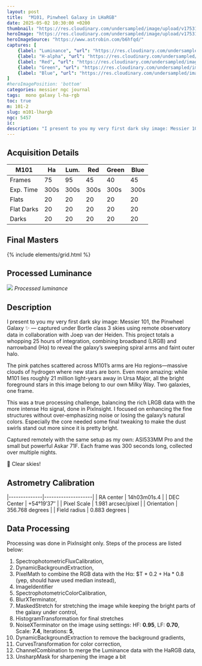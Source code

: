 ```yaml
---
layout: post
title:  "M101, Pinwheel Galaxy in LHaRGB"
date: 2025-05-02 10:30:00 +0200
thumbnail: "https://res.cloudinary.com/undersampled/image/upload/v1753113634/M101/m101-thumbnail_wdb6n1.jpg"
heroImage: "https://res.cloudinary.com/undersampled/image/upload/v1753111411/M101/M101_LHaRGB_lp9ekd.jpg"
heroImageSource: "https://www.astrobin.com/b6hfqd/"
captures: [
    {label: "Luminance", "url": "https://res.cloudinary.com/undersampled/image/upload/v1753112249/M101/L_azuvfu.jpg"},
    {label: "H-alpha", "url": "https://res.cloudinary.com/undersampled/image/upload/v1753112246/M101/Ha_xqdnaz.jpg"},
    {label: "Red", "url": "https://res.cloudinary.com/undersampled/image/upload/v1753112249/M101/R_hk9djr.jpg"},
    {label: "Green", "url": "https://res.cloudinary.com/undersampled/image/upload/v1753112249/M101/G_m0czxk.jpg"},
    {label: "Blue", "url": "https://res.cloudinary.com/undersampled/image/upload/v1753112249/M101/B_hz6pzj.jpg"}
]
#heroImagePosition: 'bottom'
categories: messier ngc journal
tags:  mono galaxy l-ha-rgb
toc: true
m: 101-2
slug: m101-lhargb
ngc: 5457
ic:
description: "I present to you my very first dark sky image: Messier 101, the Pinwheel Galaxy ✨❤️ — captured under Bortle class 3 skies using remote observatory data in collaboration with Joep van der Heiden. This project totals a whopping 25 hours of integration, combining broadband (LRGB) and narrowband (Hα) to reveal the galaxy’s sweeping spiral arms and faint outer halo."
---
```


## Acquisition Details

| M101       | Ha   | Lum. | Red  | Green | Blue |
|------------|------|------|------|-------|------|
| Frames     | 75   | 95   | 45   | 40    | 45   |
| Exp. Time  | 300s | 300s | 300s | 300s  | 300s |
| Flats      | 20   | 20   | 20   | 20    | 20   |
| Flat Darks | 20   | 20   | 20   | 20    | 20   |
| Darks      | 20   | 20   | 20   | 20    | 20   |

## Final Masters

{% include elements/grid.html %}

## Processed Luminance

![](https://res.cloudinary.com/undersampled/image/upload/v1753112486/M101/L-processed_dakxsu.jpg) *Processed luminance*



## Description
I present to you my very first dark sky image: Messier 101, the Pinwheel Galaxy ✨️ — captured under Bortle class 3 skies using remote observatory data in collaboration with Joep van der Heiden. This project totals a whopping 25 hours of integration, combining broadband (LRGB) and narrowband (Hα) to reveal the galaxy’s sweeping spiral arms and faint outer halo.

The pink patches scattered across M101’s arms are Hα regions—massive clouds of hydrogen where new stars are born. Even more amazing: while M101 lies roughly 21 million light-years away in Ursa Major, all the bright foreground stars in this image belong to our own Milky Way. Two galaxies, one frame.

This was a true processing challenge, balancing the rich LRGB data with the more intense Hα signal, done in PixInsight. I focused on enhancing the fine structures without over-emphasizing noise or losing the galaxy’s natural colors. Especially the core needed some final tweaking to make the dust swirls stand out more since it is pretty bright.

Captured remotely with the same setup as my own: ASI533MM Pro and the small but powerful Askar 71F. Each frame was 300 seconds long, collected over multiple nights.

🔭 Clear skies!
## Astrometry Calibration

|--------------|--------------------|
| RA center    | 14h03m01s.4        |
| DEC Center   | +54°19′37″         |
| Pixel Scale  | 1.981 arcsec/pixel |
| Orientation  | 356.768 degrees    |
| Field radius | 0.883 degrees      |

## Data Processing

Processing was done in PixInsight only. Steps of the process are listed below:

1. SpectrophotometricFluxCalibration,
2. DynamicBackgroundExtraction,
3. PixelMath to combine the RGB data with the Hα: $T * 0.2 + Ha * 0.8 (yep, should have used median instead),
4. ImageIdentifier
5. SpectrophotometricColorCalibration,
6. BlurXTerminator,
7. MaskedStretch for stretching the image while keeping the bright parts of the galaxy under control,
8. HistogramTransformation for final stretches
9. NoiseXTerminator on the image using settings: HF: **0.95**, LF: **0.70**, Scale: **7.4**, Iterations: **5**,
10. DynamicBackgroundExtraction to remove the background gradients,
11. CurvesTransformation for color correction,
12. ChannelCombination to merge the Luminance data with the HaRGB data,
13. UnsharpMask for sharpening the image a bit
